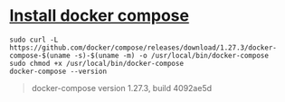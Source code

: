 # [Install docker compose](https://www.digitalocean.com/community/tutorials/how-to-install-and-use-docker-compose-on-ubuntu-20-04)

```shell
sudo curl -L https://github.com/docker/compose/releases/download/1.27.3/docker-compose-$(uname -s)-$(uname -m) -o /usr/local/bin/docker-compose
sudo chmod +x /usr/local/bin/docker-compose
docker-compose --version
```
> docker-compose version 1.27.3, build 4092ae5d
